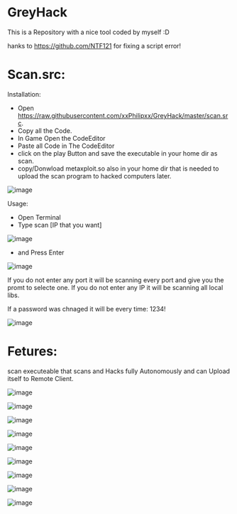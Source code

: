 # GreyHack

This is a Repository with a nice tool coded by myself :D

hanks to https://github.com/NTF121 for fixing a script error!

# Scan.src:

 Installation:

- Open https://raw.githubusercontent.com/xxPhilipxx/GreyHack/master/scan.src.
- Copy all the Code.
- In Game Open the CodeEditor
- Paste all Code in The CodeEditor
- click on the play Button and save the executable in your home dir as scan.
- copy/Donwload metaxploit.so also in your home dir that is needed to upload the scan program to hacked computers later.

![image](https://user-images.githubusercontent.com/40504143/189523708-e1358f81-c1fe-4a80-879c-72cad9192510.png)

 Usage: 
 
 - Open Terminal
 - Type scan [IP that you want]
 
 ![image](https://user-images.githubusercontent.com/40504143/189523798-24c629dd-1756-4ca6-a026-facfd96efddb.png)

 - and Press Enter
 
 ![image](https://user-images.githubusercontent.com/40504143/189523856-c0d6f41e-03c9-4c24-8b9c-4971d26b3f94.png)

 If you do not enter any port it will be scanning every port and give you the promt to selecte one.
 If you do not enter any IP it will be scanning all local libs.
 
 If a password was chnaged it will be every time: 1234!
 
 ![image](https://user-images.githubusercontent.com/40504143/189524248-bb70d42f-caba-4063-a19d-e74952fcbc32.png)

 
# Fetures:
  scan executeable that scans and Hacks fully Autonomously and can Upload itself to Remote Client.
  
  ![image](https://user-images.githubusercontent.com/40504143/189524106-607ec0a0-f2d8-439f-b048-37632d46b1ee.png)
  
  ![image](https://user-images.githubusercontent.com/40504143/189524119-31866a4e-96be-4f3d-a966-4b1fd01d9b1b.png)

  ![image](https://user-images.githubusercontent.com/40504143/189524125-c235f04f-2236-48a0-9445-5e5424b7c405.png)

  ![image](https://user-images.githubusercontent.com/40504143/189524131-18a24fc7-15ca-448d-be22-e57c60903a78.png)

  ![image](https://user-images.githubusercontent.com/40504143/189524147-c61cabc7-641c-45fe-9f5d-ae4ca01e924a.png)

  ![image](https://user-images.githubusercontent.com/40504143/189524154-d5c82076-c551-4980-b6cf-94792e05ad5a.png)

  ![image](https://user-images.githubusercontent.com/40504143/189524165-5ea84255-d68e-4ad4-89c3-1ddda70f51d2.png)
  
  ![image](https://user-images.githubusercontent.com/40504143/189524173-e92a5379-9f34-4c1d-940b-fe02e55ff63b.png)

  ![image](https://user-images.githubusercontent.com/40504143/189524180-89656ada-bfc7-4c1c-ae6e-699314c6692e.png)
  
  
  
